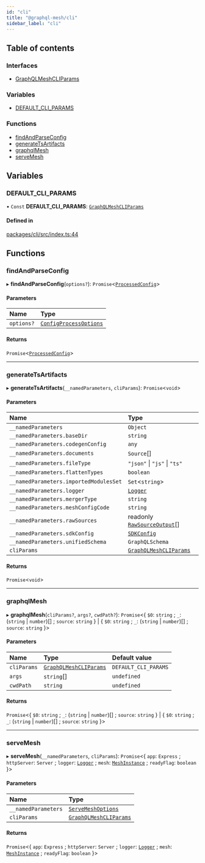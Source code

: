 ```yaml
---
id: "cli"
title: "@graphql-mesh/cli"
sidebar_label: "cli"
---
```


## Table of contents

### Interfaces

- [GraphQLMeshCLIParams](/docs/api/interfaces/cli_src.GraphQLMeshCLIParams)

### Variables

- [DEFAULT\_CLI\_PARAMS](cli_src#default_cli_params)

### Functions

- [findAndParseConfig](cli_src#findandparseconfig)
- [generateTsArtifacts](cli_src#generatetsartifacts)
- [graphqlMesh](cli_src#graphqlmesh)
- [serveMesh](cli_src#servemesh)

## Variables

### DEFAULT\_CLI\_PARAMS

• `Const` **DEFAULT\_CLI\_PARAMS**: [`GraphQLMeshCLIParams`](/docs/api/interfaces/cli_src.GraphQLMeshCLIParams)

#### Defined in

[packages/cli/src/index.ts:44](https://github.com/Urigo/graphql-mesh/blob/master/packages/cli/src/index.ts#L44)

## Functions

### findAndParseConfig

▸ **findAndParseConfig**(`options?`): `Promise`\<[`ProcessedConfig`](config_src#processedconfig)>

#### Parameters

| Name | Type |
| :------ | :------ |
| `options?` | [`ConfigProcessOptions`](config_src#configprocessoptions) |

#### Returns

`Promise`\<[`ProcessedConfig`](config_src#processedconfig)>

___

### generateTsArtifacts

▸ **generateTsArtifacts**(`__namedParameters`, `cliParams`): `Promise`\<`void`>

#### Parameters

| Name | Type |
| :------ | :------ |
| `__namedParameters` | `Object` |
| `__namedParameters.baseDir` | `string` |
| `__namedParameters.codegenConfig` | `any` |
| `__namedParameters.documents` | `Source`[] |
| `__namedParameters.fileType` | ``"json"`` \| ``"js"`` \| ``"ts"`` |
| `__namedParameters.flattenTypes` | `boolean` |
| `__namedParameters.importedModulesSet` | `Set`\<`string`> |
| `__namedParameters.logger` | [`Logger`](types_src#logger) |
| `__namedParameters.mergerType` | `string` |
| `__namedParameters.meshConfigCode` | `string` |
| `__namedParameters.rawSources` | readonly [`RawSourceOutput`](types_src#rawsourceoutput)[] |
| `__namedParameters.sdkConfig` | [`SDKConfig`](/docs/api/interfaces/types_src.YamlConfig.SDKConfig) |
| `__namedParameters.unifiedSchema` | `GraphQLSchema` |
| `cliParams` | [`GraphQLMeshCLIParams`](/docs/api/interfaces/cli_src.GraphQLMeshCLIParams) |

#### Returns

`Promise`\<`void`>

___

### graphqlMesh

▸ **graphqlMesh**(`cliParams?`, `args?`, `cwdPath?`): `Promise`\<\{ `$0`: `string` ; `_`: (`string` \| `number`)[] ; `source`: `string`  } \| \{ `$0`: `string` ; `_`: (`string` \| `number`)[] ; `source`: `string`  }>

#### Parameters

| Name | Type | Default value |
| :------ | :------ | :------ |
| `cliParams` | [`GraphQLMeshCLIParams`](/docs/api/interfaces/cli_src.GraphQLMeshCLIParams) | `DEFAULT_CLI_PARAMS` |
| `args` | `string`[] | `undefined` |
| `cwdPath` | `string` | `undefined` |

#### Returns

`Promise`\<\{ `$0`: `string` ; `_`: (`string` \| `number`)[] ; `source`: `string`  } \| \{ `$0`: `string` ; `_`: (`string` \| `number`)[] ; `source`: `string`  }>

___

### serveMesh

▸ **serveMesh**(`__namedParameters`, `cliParams`): `Promise`\<\{ `app`: `Express` ; `httpServer`: `Server` ; `logger`: [`Logger`](types_src#logger) ; `mesh`: [`MeshInstance`](/docs/api/interfaces/runtime_src.MeshInstance) ; `readyFlag`: `boolean`  }>

#### Parameters

| Name | Type |
| :------ | :------ |
| `__namedParameters` | [`ServeMeshOptions`](/docs/api/interfaces/runtime_src.ServeMeshOptions) |
| `cliParams` | [`GraphQLMeshCLIParams`](/docs/api/interfaces/cli_src.GraphQLMeshCLIParams) |

#### Returns

`Promise`\<\{ `app`: `Express` ; `httpServer`: `Server` ; `logger`: [`Logger`](types_src#logger) ; `mesh`: [`MeshInstance`](/docs/api/interfaces/runtime_src.MeshInstance) ; `readyFlag`: `boolean`  }>
